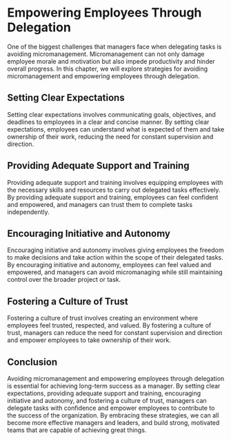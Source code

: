 # Empowering Employees Through Delegation

One of the biggest challenges that managers face when delegating tasks is avoiding micromanagement. Micromanagement can not only damage employee morale and motivation but also impede productivity and hinder overall progress. In this chapter, we will explore strategies for avoiding micromanagement and empowering employees through delegation.

Setting Clear Expectations
--------------------------

Setting clear expectations involves communicating goals, objectives, and deadlines to employees in a clear and concise manner. By setting clear expectations, employees can understand what is expected of them and take ownership of their work, reducing the need for constant supervision and direction.

Providing Adequate Support and Training
---------------------------------------

Providing adequate support and training involves equipping employees with the necessary skills and resources to carry out delegated tasks effectively. By providing adequate support and training, employees can feel confident and empowered, and managers can trust them to complete tasks independently.

Encouraging Initiative and Autonomy
-----------------------------------

Encouraging initiative and autonomy involves giving employees the freedom to make decisions and take action within the scope of their delegated tasks. By encouraging initiative and autonomy, employees can feel valued and empowered, and managers can avoid micromanaging while still maintaining control over the broader project or task.

Fostering a Culture of Trust
----------------------------

Fostering a culture of trust involves creating an environment where employees feel trusted, respected, and valued. By fostering a culture of trust, managers can reduce the need for constant supervision and direction and empower employees to take ownership of their work.

Conclusion
----------

Avoiding micromanagement and empowering employees through delegation is essential for achieving long-term success as a manager. By setting clear expectations, providing adequate support and training, encouraging initiative and autonomy, and fostering a culture of trust, managers can delegate tasks with confidence and empower employees to contribute to the success of the organization. By embracing these strategies, we can all become more effective managers and leaders, and build strong, motivated teams that are capable of achieving great things.
